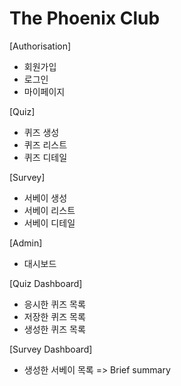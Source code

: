 # The Phoenix Club

[Authorisation]
- 회원가입
- 로그인
- 마이페이지

[Quiz]
- 퀴즈 생성
- 퀴즈 리스트
- 퀴즈 디테일

[Survey]
- 서베이 생성
- 서베이 리스트
- 서베이 디테일

[Admin]
- 대시보드

[Quiz Dashboard]
- 응시한 퀴즈 목록
- 저장한 퀴즈 목록
- 생성한 퀴즈 목록

[Survey Dashboard]
- 생성한 서베이 목록 => Brief summary 
